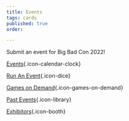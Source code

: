 ```yaml
---
title: Events
tags: cards
published: true
order: 

---
```

Submit an event for Big Bad Con 2022!

[Events](/events){.icon-calendar-clock}

[Run An Event](/run-an-event){.icon-dice}

[Games on Demand](/games-on-demand){.icon-games-on-demand}

[Past Events](/past-events){.icon-library}

[Exhibitors](/exhibitor-information){.icon-booth}